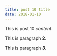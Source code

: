```yaml
---
title: post 10 title
date: 2018-01-10
---
```

This is post 10 *content*.

This is paragraph **2**.

This is paragraph ***3***.
